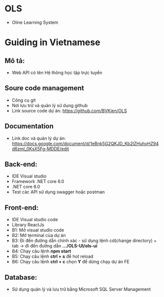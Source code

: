 # OLS
* Oline Learning System

# Guiding in Vietnamese
## Mô tả:
* Web API có tên Hệ thông học tập trực tuyến

## Soure code management
* Công cụ git
* Nơi lưu trữ và quản lý sử dụng github
* Link source code dự án: https://github.com/BVKien/OLS

## Documentation 
* Link doc và quản lý dự án: https://docs.google.com/document/d/1eBnk5G2QKJD_Kb2lZHuhyHZ94d6zml_0KsX5Fg-MDDE/edit

## Back-end:
* IDE Visual studio
* Framework .NET core 6.0
* .NET core 6.0
* Test các API sử dụng swagger hoặc postman

## Front-end:
* IDE Visual studio code
* Library ReactJs
* B1: Mở visual studio code
* B2: Mở terminal của dự án
* B3: Đi đến đường dẫn chính xác - sử dụng lệnh cd(change directory) + tab -> đi đến đường dẫn **.../OLS-UI/ols-ui**
* B4: Chạy câu lệnh **npm start**
* B5: Chạy câu lệnh **ctrl + s** để hot reload
* B6: Chạy câu lệnh **ctrl + c** chọn **Y** để dừng chạy dự án FE

## Database: 
* Sử dụng quản lý và lưu trữ bằng Microsoft SQL Server Management
